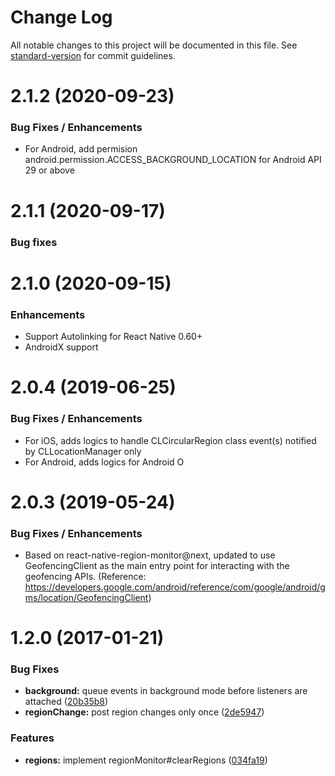 # Change Log

All notable changes to this project will be documented in this file. See [standard-version](https://github.com/conventional-changelog/standard-version) for commit guidelines.

<a name="2.1.2"></a>
# 2.1.2 (2020-09-23)

### Bug Fixes / Enhancements
* For Android, add permision android.permission.ACCESS_BACKGROUND_LOCATION for Android API 29 or above

<a name="2.1.1"></a>
# 2.1.1 (2020-09-17)

### Bug fixes

<a name="2.1.0"></a>
# 2.1.0 (2020-09-15)

### Enhancements
* Support Autolinking for React Native 0.60+
* AndroidX support

<a name="2.0.4"></a>
# 2.0.4 (2019-06-25)

### Bug Fixes / Enhancements
* For iOS, adds logics to handle CLCircularRegion class event(s) notified by CLLocationManager only
* For Android, adds logics for Android O


<a name="2.0.3"></a>
# 2.0.3 (2019-05-24)

### Bug Fixes / Enhancements
* Based on react-native-region-monitor@next, updated to use GeofencingClient as the main entry point for interacting with the geofencing APIs. (Reference: https://developers.google.com/android/reference/com/google/android/gms/location/GeofencingClient)

<a name="1.2.0"></a>
# 1.2.0 (2017-01-21)

### Bug Fixes
* **background:** queue events in background mode before listeners are attached ([20b35b8](https://github.com/martijndeh/react-native-region-monitor/commit/20b35b8))
* **regionChange:** post region changes only once ([2de5947](https://github.com/martijndeh/react-native-region-monitor/commit/2de5947))


### Features

* **regions:** implement regionMonitor#clearRegions ([034fa19](https://github.com/martijndeh/react-native-region-monitor/commit/034fa19))
